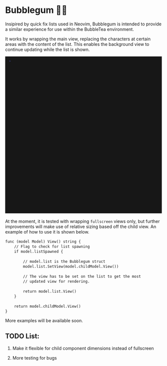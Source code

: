 # Bubblegum 🫧🍬

Insipired by quick fix lists used in Neovim, Bubblegum is intended to provide a similar experience for use within the BubbleTea environment.

It works by wrapping the main view, replacing the characters at certain areas with the content of the list. This enables the background view to continue updating while the list is shown.

![Demo with Moai app](./bubblegum.gif)

At the moment, it is tested with wrapping `fullscreen` views only, but further improvements will make use of relative sizing based off the child view. An example of how to use it is shown below.

```
func (model Model) View() string {
    // Flag to check for list spawning
	if model.listSpawned {

		// model.list is the Bubblegum struct
        model.list.SetView(model.childModel.View())
        
        // The view has to be set on the list to get the most
        // updated view for rendering.

		return model.list.View()
	}
    
	return model.childModel.View()
}
```

More examples will be available soon.

## TODO List:

1. Make it flexible for child component dimensions instead of fullscreen

1. More testing for bugs
